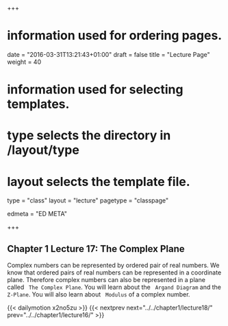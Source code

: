 +++
# information used for ordering pages.
date = "2016-03-31T13:21:43+01:00"
draft = false
title = "Lecture Page"
weight = 40

# information used for selecting templates.
# type selects the directory in /layout/type
# layout selects the template file.

type   = "class"
layout = "lecture"
pagetype = "classpage"





edmeta = "ED META"

+++
## Chapter 1 Lecture 17: The Complex Plane
<p class="lead">
Complex numbers can be represented by ordered pair of real numbers. We know that ordered pairs
of real numbers can be represented in a coordinate plane. Therefore complex numbers can also be
represented in a plane called <code> The Complex Plane</code>. You will learn about the <code> Argand Diagram</code> and the <code> Z-Plane</code>. You will also learn about <code> Modulus</code> of a complex number.
</p>
{{< dailymotion x2no5zu >}}
{{< nextprev next="../../chapter1/lecture18/"     prev="../../chapter1/lecture16/"  >}}
